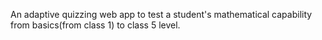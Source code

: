 An adaptive quizzing web app to test a student's mathematical capability from basics(from class 1) to class 5 level. 
